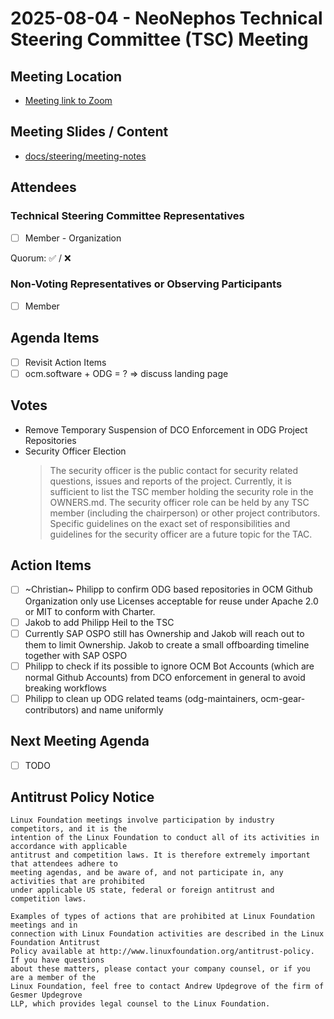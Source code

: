 # 2025-08-04 - NeoNephos Technical Steering Committee (TSC) Meeting

## Meeting Location

- [Meeting link to Zoom](https://zoom-lfx.platform.linuxfoundation.org/meeting/92759697838?password=8cbe7411-952b-44d5-9bcf-0816ce9293ad)

## Meeting Slides / Content

- [docs/steering/meeting-notes](.)

## Attendees

### Technical Steering Committee Representatives

- [ ] Member - Organization

Quorum: ✅ / ❌

### Non-Voting Representatives or Observing Participants

- [ ] Member

## Agenda Items

- [ ] Revisit Action Items
- [ ] ocm.software + ODG = ? => discuss landing page

## Votes

- Remove Temporary Suspension of DCO Enforcement in ODG Project Repositories
- Security Officer Election
  > The security officer is the public contact for security related questions, issues and reports of the project. Currently, it is sufficient to list the TSC member holding the security role in the OWNERS.md. The security officer role can be held by any TSC member (including the chairperson) or other project contributors. Specific guidelines on the exact set of responsibilities and guidelines for the security officer are a future topic for the TAC.

## Action Items

- [ ] ~Christian~ Philipp to confirm ODG based repositories in OCM Github Organization only use Licenses acceptable for reuse under Apache 2.0 or MIT to conform with Charter.
- [ ] Jakob to add Philipp Heil to the TSC
- [ ] Currently SAP OSPO still has Ownership and Jakob will reach out to them to limit Ownership. Jakob to create a small offboarding timeline together with SAP OSPO
- [ ] Philipp to check if its possible to ignore OCM Bot Accounts (which are normal Github Accounts) from DCO enforcement in general to avoid breaking workflows
- [ ] Philipp to clean up ODG related teams (odg-maintainers, ocm-gear-contributors) and name uniformly

## Next Meeting Agenda

- [ ] TODO

## Antitrust Policy Notice

```text
Linux Foundation meetings involve participation by industry competitors, and it is the 
intention of the Linux Foundation to conduct all of its activities in accordance with applicable 
antitrust and competition laws. It is therefore extremely important that attendees adhere to 
meeting agendas, and be aware of, and not participate in, any activities that are prohibited 
under applicable US state, federal or foreign antitrust and competition laws.

Examples of types of actions that are prohibited at Linux Foundation meetings and in 
connection with Linux Foundation activities are described in the Linux Foundation Antitrust 
Policy available at http://www.linuxfoundation.org/antitrust-policy. If you have questions 
about these matters, please contact your company counsel, or if you are a member of the 
Linux Foundation, feel free to contact Andrew Updegrove of the firm of Gesmer Updegrove 
LLP, which provides legal counsel to the Linux Foundation.
```
